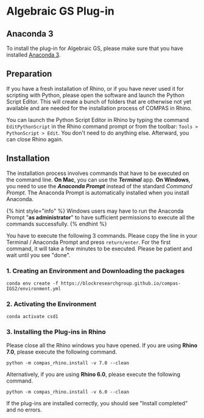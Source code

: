 # Algebraic GS Plug-in

## Anaconda 3

To install the plug-in for Algebraic GS, please make sure that you have installed [Anaconda 3](anaconda.md).&#x20;



## Preparation

If you have a fresh installation of Rhino, or if you have never used it for scripting with Python, please open the software and launch the Python Script Editor. This will create a bunch of folders that are otherwise not yet available and are needed for the installation process of COMPAS in Rhino.

You can launch the Python Script Editor in Rhino by typing the command `EditPythonScript` in the Rhino command prompt or from the toolbar: `Tools > PythonScript > Edit`. You don't need to do anything else. Afterward, you can close Rhino again.



## Installation

The installation process involves commands that have to be executed on the command line. **On Mac**, you can use the _**Terminal**_ app. **On Windows**, you need to use the _**Anaconda Prompt**_ instead of the standard _Command Prompt_. The Anaconda Prompt is automatically installed when you install Anaconda.

{% hint style="info" %}
Windows users may have to run the Anaconda Prompt "**as administrator**" to have sufficient permissions to execute all the commands successfully.
{% endhint %}



You have to execute the following 3 commands. Please copy the line in your Terminal / Anaconda Prompt and press `return/enter`. For the first command, it will take a few minutes to be executed. Please be patient and wait until you see "done".&#x20;

### 1. Creating an Environment and Downloading the packages

```
conda env create -f https://blockresearchgroup.github.io/compas-IGS2/environment.yml
```

### 2. Activating the Environment

```
conda activate csd1
```

### 3. Installing the Plug-ins in Rhino

Please close all the Rhino windows you have opened. If you are using **Rhino 7.0**, please execute the following command.&#x20;

```
python -m compas_rhino.install -v 7.0 --clean
```

Alternatively, if you are using **Rhino 6.0**, please execute the following command.&#x20;

```
python -m compas_rhino.install -v 6.0 --clean
```

If the plug-ins are installed correctly, you should see "Install completed" and no errors.



>
